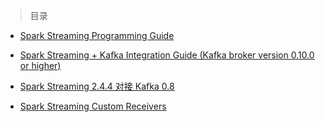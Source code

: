 
> 目录

- [Spark Streaming Programming Guide](https://github.com/ZGG2016/spark-website/blob/master/Programming%20Guides/Spark%20Streaming/Spark%20Streaming%20Programming%20Guide.md)

- [Spark Streaming + Kafka Integration Guide (Kafka broker version 0.10.0 or higher)](https://github.com/ZGG2016/spark-website/blob/master/Programming%20Guides/Spark%20Streaming/Spark%20Streaming%20%2B%20Kafka%20Integration%20Guide%20(Kafka%20broker%20version%200.10.0%20or%20higher).md)

- [Spark Streaming 2.4.4 对接 Kafka 0.8](https://github.com/ZGG2016/spark-website/blob/master/Programming%20Guides/Spark%20Streaming/Spark%20Streaming%202.4.4%20%E5%AF%B9%E6%8E%A5%20Kafka%200.8.md)

- [Spark Streaming Custom Receivers]()